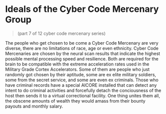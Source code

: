 # Ideals of the Cyber Code Mercenary Group
> (part 7 of 12 cyber code mercenary series)

The people who get chosen to be come a Cyber Code Mercenary are very diverse, there are no limitations of race, age or even ethnicity. Cyber Code Mercenaries are chosen by the neural scan results that indicate the highest possible mental processing speed and resilience. Both are required for the brain to be compatible with the extreme acceleration rates used in the Military Grade Cortex Accelerators. Some of them are people who just randomly got chosen by their aptitude, some are ex elite military soldiers, some from the secret service, and some are even ex criminals. Those who have criminal records have a special AICORE installed that can detect any intent to do criminal activities and forcefully detach the conciousness of the host then sends it to a virtual correctional facility. One thing unites them all, the obscene amounts of wealth they would amass from their bounty payouts and monthly salary.
